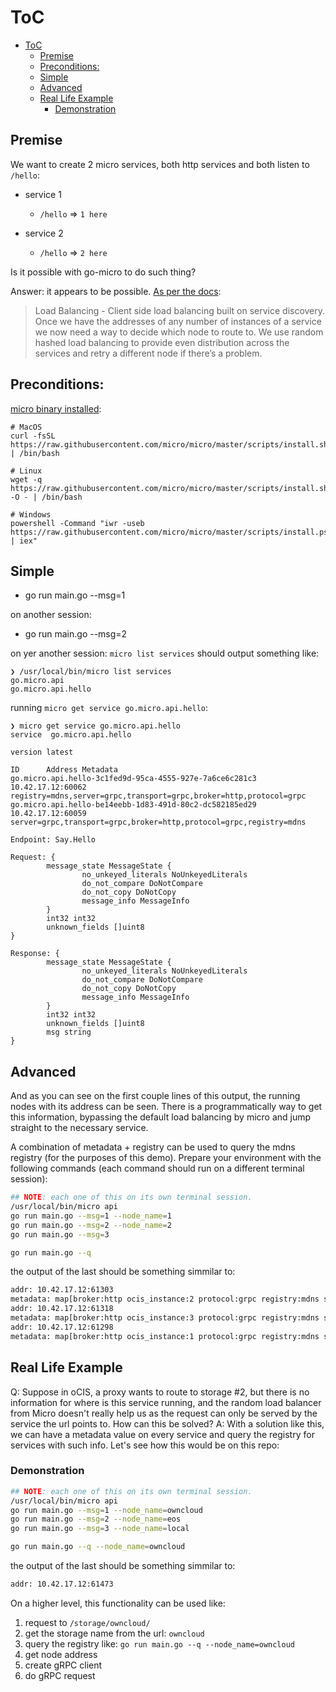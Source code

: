 # ToC

- [ToC](#toc)
  - [Premise](#premise)
  - [Preconditions:](#preconditions)
  - [Simple](#simple)
  - [Advanced](#advanced)
  - [Real Life Example](#real-life-example)
    - [Demonstration](#demonstration)

## Premise

We want to create 2 micro services, both http services and both listen to `/hello`:

- service 1
  - `/hello` => `1 here`

- service 2
  - `/hello` => `2 here`

Is it possible with go-micro to do such thing?

Answer: it appears to be possible. [As per the docs](https://m3o.com/docs/framework.html):

> Load Balancing - Client side load balancing built on service discovery. Once we have the addresses of any number of instances of a service we now need a way to decide which node to route to. We use random hashed load balancing to provide even distribution across the services and retry a different node if there’s a problem.

## Preconditions:

[micro binary installed](https://github.com/micro/micro/#install):

```
# MacOS
curl -fsSL https://raw.githubusercontent.com/micro/micro/master/scripts/install.sh | /bin/bash

# Linux
wget -q  https://raw.githubusercontent.com/micro/micro/master/scripts/install.sh -O - | /bin/bash

# Windows
powershell -Command "iwr -useb https://raw.githubusercontent.com/micro/micro/master/scripts/install.ps1 | iex"
```

## Simple
- go run main.go --msg=1

on another session:
- go run main.go --msg=2

on yer another session:
`micro list services` should output something like:

```
❯ /usr/local/bin/micro list services
go.micro.api
go.micro.api.hello
```

running `micro get service go.micro.api.hello`:

```
❯ micro get service go.micro.api.hello
service  go.micro.api.hello

version latest

ID      Address Metadata
go.micro.api.hello-3c1fed9d-95ca-4555-927e-7a6ce6c281c3 10.42.17.12:60062       registry=mdns,server=grpc,transport=grpc,broker=http,protocol=grpc
go.micro.api.hello-be14eebb-1d83-491d-80c2-dc582185ed29 10.42.17.12:60059       server=grpc,transport=grpc,broker=http,protocol=grpc,registry=mdns

Endpoint: Say.Hello

Request: {
        message_state MessageState {
                no_unkeyed_literals NoUnkeyedLiterals
                do_not_compare DoNotCompare
                do_not_copy DoNotCopy
                message_info MessageInfo
        }
        int32 int32
        unknown_fields []uint8
}

Response: {
        message_state MessageState {
                no_unkeyed_literals NoUnkeyedLiterals
                do_not_compare DoNotCompare
                do_not_copy DoNotCopy
                message_info MessageInfo
        }
        int32 int32
        unknown_fields []uint8
        msg string
}
```

## Advanced

And as you can see on the first couple lines of this output, the running nodes with its address can be seen. There is a programmatically way to get this information, bypassing the default load balancing by micro and jump straight to the necessary service.

A combination of metadata + registry can be used to query the mdns registry (for the purposes of this demo). Prepare your environment with the following commands (each command should run on a different terminal session):

```bash
## NOTE: each one of this on its own terminal session.
/usr/local/bin/micro api
go run main.go --msg=1 --node_name=1
go run main.go --msg=2 --node_name=2
go run main.go --msg=3

go run main.go --q
```

the output of the last should be something simmilar to:

```bash
addr: 10.42.17.12:61303
metadata: map[broker:http ocis_instance:2 protocol:grpc registry:mdns server:grpc transport:grpc]
addr: 10.42.17.12:61318
metadata: map[broker:http ocis_instance:3 protocol:grpc registry:mdns server:grpc transport:grpc]
addr: 10.42.17.12:61298
metadata: map[broker:http ocis_instance:1 protocol:grpc registry:mdns server:grpc transport:grpc]
```

## Real Life Example

Q: Suppose in oCIS, a proxy wants to route to storage #2, but there is no information for where is this service running, and the random load balancer from Micro doesn't really help us as the request can only be served by the service the url points to. How can this be solved?
A: With a solution like this, we can have a metadata value on every service and query the registry for services with such info. Let's see how this would be on this repo:

### Demonstration

```bash
## NOTE: each one of this on its own terminal session.
/usr/local/bin/micro api
go run main.go --msg=1 --node_name=owncloud
go run main.go --msg=2 --node_name=eos
go run main.go --msg=3 --node_name=local

go run main.go --q --node_name=owncloud
```

the output of the last should be something simmilar to:

```bash
addr: 10.42.17.12:61473
```

On a higher level, this functionality can be used like:

1. request to `/storage/owncloud/`
2. get the storage name from the url: `owncloud`
3. query the registry like: `go run main.go --q --node_name=owncloud`
4. get node address
5. create gRPC client
6. do gRPC request